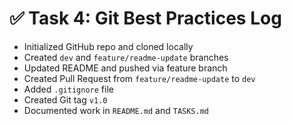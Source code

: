 # ✅ Task 4: Git Best Practices Log

- Initialized GitHub repo and cloned locally
- Created `dev` and `feature/readme-update` branches
- Updated README and pushed via feature branch
- Created Pull Request from `feature/readme-update` to `dev`
- Added `.gitignore` file
- Created Git tag `v1.0`
- Documented work in `README.md` and `TASKS.md`
